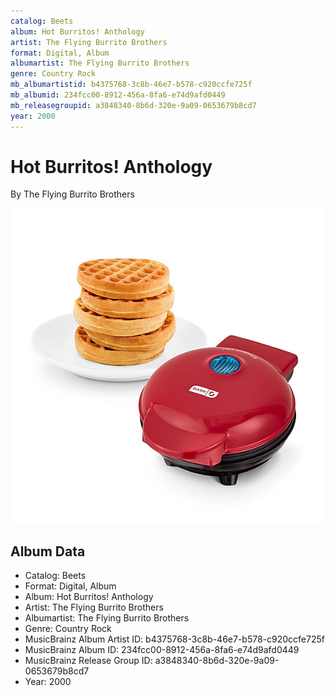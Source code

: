 ```yaml
---
catalog: Beets
album: Hot Burritos! Anthology
artist: The Flying Burrito Brothers
format: Digital, Album
albumartist: The Flying Burrito Brothers
genre: Country Rock
mb_albumartistid: b4375768-3c8b-46e7-b578-c920ccfe725f
mb_albumid: 234fcc00-8912-456a-8fa6-e74d9afd0449
mb_releasegroupid: a3848340-8b6d-320e-9a09-0653679b8cd7
year: 2000
---
```


# Hot Burritos! Anthology

By The Flying Burrito Brothers

![](../../assets/beetscovers/The_Flying_Burrito_Brothers-Hot_Burritos!_Anthology.jpg)

## Album Data

- Catalog: Beets
- Format: Digital, Album
- Album: Hot Burritos! Anthology
- Artist: The Flying Burrito Brothers
- Albumartist: The Flying Burrito Brothers
- Genre: Country Rock
- MusicBrainz Album Artist ID: b4375768-3c8b-46e7-b578-c920ccfe725f
- MusicBrainz Album ID: 234fcc00-8912-456a-8fa6-e74d9afd0449
- MusicBrainz Release Group ID: a3848340-8b6d-320e-9a09-0653679b8cd7
- Year: 2000

